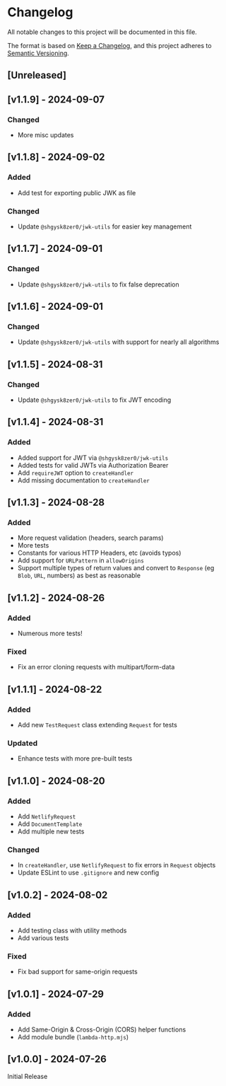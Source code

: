 <!-- markdownlint-disable -->
# Changelog
All notable changes to this project will be documented in this file.

The format is based on [Keep a Changelog](https://keepachangelog.com/en/1.0.0/),
and this project adheres to [Semantic Versioning](https://semver.org/spec/v2.0.0.html).

## [Unreleased]

## [v1.1.9] - 2024-09-07

### Changed
- More misc updates

## [v1.1.8] - 2024-09-02

### Added
- Add test for exporting public JWK as file

### Changed
- Update `@shgysk8zer0/jwk-utils` for easier key management

## [v1.1.7] - 2024-09-01

### Changed
- Update `@shgysk8zer0/jwk-utils` to fix false deprecation

## [v1.1.6] - 2024-09-01

### Changed
- Update `@shgysk8zer0/jwk-utils` with support for nearly all algorithms

## [v1.1.5] - 2024-08-31

### Changed
- Update `@shgysk8zer0/jwk-utils` to fix JWT encoding

## [v1.1.4] - 2024-08-31

### Added
- Added support for JWT via `@shgysk8zer0/jwk-utils`
- Added tests for valid JWTs via Authorization Bearer
- Add `requireJWT` option to `createHandler`
- Add missing documentation to `createHandler`

## [v1.1.3] - 2024-08-28

### Added
- More request validation (headers, search params)
- More tests
- Constants for various HTTP Headers, etc (avoids typos)
- Add support for `URLPattern` in `allowOrigins`
- Support multiple types of return values and convert to `Response` (eg `Blob`, `URL`, numbers) as best as reasonable

## [v1.1.2] - 2024-08-26

### Added
- Numerous more tests!

### Fixed
- Fix an error cloning requests with multipart/form-data

## [v1.1.1] - 2024-08-22

### Added
- Add new `TestRequest` class extending `Request` for tests

### Updated
- Enhance tests with more pre-built tests

## [v1.1.0] - 2024-08-20

### Added
- Add `NetlifyRequest`
- Add `DocumentTemplate`
- Add multiple new tests

### Changed
- In `createHandler`, use `NetlifyRequest` to fix errors in `Request` objects
- Update ESLint to use `.gitignore` and new config

## [v1.0.2] - 2024-08-02

### Added
- Add testing class with utility methods
- Add various tests

### Fixed
- Fix bad support for same-origin requests

## [v1.0.1] - 2024-07-29

### Added
- Add Same-Origin & Cross-Origin (CORS) helper functions
- Add module bundle (`lambda-http.mjs`)

## [v1.0.0] - 2024-07-26

Initial Release
